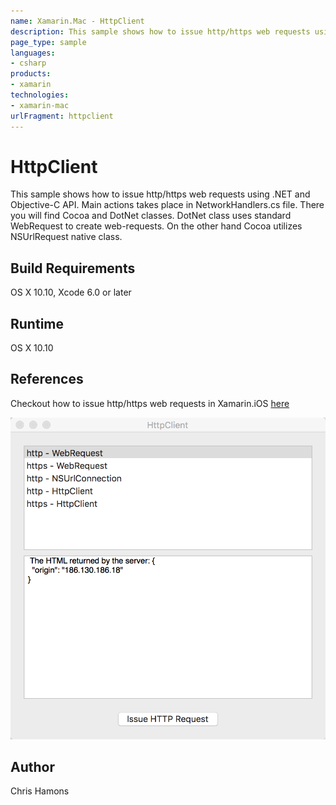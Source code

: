 ```yaml
---
name: Xamarin.Mac - HttpClient
description: This sample shows how to issue http/https web requests using .NET and Objective-C API. Main actions takes place in NetworkHandlers.cs file. There...
page_type: sample
languages:
- csharp
products:
- xamarin
technologies:
- xamarin-mac
urlFragment: httpclient
---
```

# HttpClient

This sample shows how to issue http/https web requests using .NET and Objective-C API.
Main actions takes place in NetworkHandlers.cs file. There you will find Cocoa and DotNet classes.
DotNet class uses standard WebRequest to create web-requests. On the other hand Cocoa utilizes NSUrlRequest native class.

## Build Requirements

OS X 10.10, Xcode 6.0 or later

## Runtime
OS X 10.10

## References
Checkout how to issue http/https web requests in Xamarin.iOS [here](https://github.com/xamarin/monotouch-samples/tree/master/HttpClient)

![HttpClient application screenshot](Screenshots/0.png "HttpClient application screenshot")

## Author 
Chris Hamons
